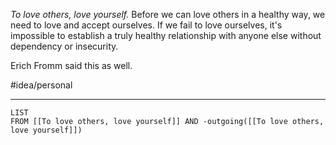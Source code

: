 *To love others, love yourself.* Before we can love others in a healthy way, we need to love and accept ourselves. If we fail to love ourselves, it's impossible to establish a truly healthy relationship with anyone else without dependency or insecurity. 

Erich Fromm said this as well. 

#idea/personal 

---
```dataview
LIST
FROM [[To love others, love yourself]] AND -outgoing([[To love others, love yourself]])
```